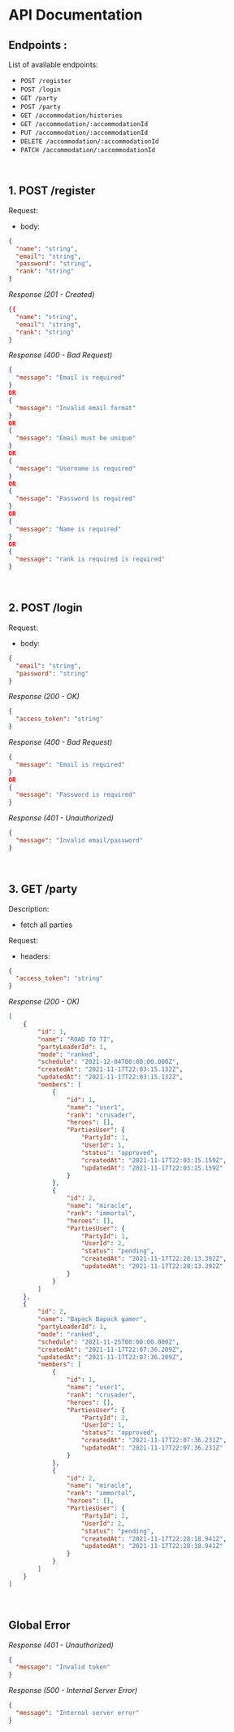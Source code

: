 # API Documentation

## Endpoints :

List of available endpoints:

- `POST /register`
- `POST /login`
- `GET /party`
- `POST /party`
- `GET /accommodation/histories`
- `GET /accommodation/:accommodationId`
- `PUT /accommodation/:accommodationId`
- `DELETE /accommodation/:accommodationId`
- `PATCH /accommodation/:accommodationId`

&nbsp;

## 1. POST /register

Request:

- body:

```json
{
  "name": "string",
  "email": "string",	
  "password": "string",
  "rank": "string"
}
```

_Response (201 - Created)_

```json
{{
  "name": "string",
  "email": "string",
  "rank": "string"
}
```

_Response (400 - Bad Request)_

```json
{
  "message": "Email is required"
}
OR
{
  "message": "Invalid email format"
}
OR
{
  "message": "Email must be unique"
}
OR
{
  "message": "Username is required"
}
OR
{
  "message": "Password is required"
}
OR
{
  "message": "Name is required"
}
OR
{
  "message": "rank is required is required"
}

```

&nbsp;

## 2. POST /login

Request:

- body:

```json
{
  "email": "string",
  "password": "string"
}
```

_Response (200 - OK)_

```json
{
  "access_token": "string"
}
```

_Response (400 - Bad Request)_

```json
{
  "message": "Email is required"
}
OR
{
  "message": "Password is required"
}
```

_Response (401 - Unauthorized)_

```json
{
  "message": "Invalid email/password"
}
```
&nbsp;

## 3. GET /party

Description:
- fetch all parties

Request:

- headers: 

```json
{
  "access_token": "string"
}
```


_Response (200 - OK)_
```json
[
    {
        "id": 1,
        "name": "ROAD TO TI",
        "partyLeaderId": 1,
        "mode": "ranked",
        "schedule": "2021-12-04T00:00:00.000Z",
        "createdAt": "2021-11-17T22:03:15.132Z",
        "updatedAt": "2021-11-17T22:03:15.132Z",
        "members": [
            {
                "id": 1,
                "name": "user1",
                "rank": "crusader",
                "heroes": [],
                "PartiesUser": {
                    "PartyId": 1,
                    "UserId": 1,
                    "status": "approved",
                    "createdAt": "2021-11-17T22:03:15.159Z",
                    "updatedAt": "2021-11-17T22:03:15.159Z"
                }
            },
            {
                "id": 2,
                "name": "miracle",
                "rank": "immortal",
                "heroes": [],
                "PartiesUser": {
                    "PartyId": 1,
                    "UserId": 2,
                    "status": "pending",
                    "createdAt": "2021-11-17T22:28:13.392Z",
                    "updatedAt": "2021-11-17T22:28:13.392Z"
                }
            }
        ]
    },
    {
        "id": 2,
        "name": "Bapack Bapack gamer",
        "partyLeaderId": 1,
        "mode": "ranked",
        "schedule": "2021-11-25T00:00:00.000Z",
        "createdAt": "2021-11-17T22:07:36.209Z",
        "updatedAt": "2021-11-17T22:07:36.209Z",
        "members": [
            {
                "id": 1,
                "name": "user1",
                "rank": "crusader",
                "heroes": [],
                "PartiesUser": {
                    "PartyId": 2,
                    "UserId": 1,
                    "status": "approved",
                    "createdAt": "2021-11-17T22:07:36.231Z",
                    "updatedAt": "2021-11-17T22:07:36.231Z"
                }
            },
            {
                "id": 2,
                "name": "miracle",
                "rank": "immortal",
                "heroes": [],
                "PartiesUser": {
                    "PartyId": 2,
                    "UserId": 2,
                    "status": "pending",
                    "createdAt": "2021-11-17T22:28:18.941Z",
                    "updatedAt": "2021-11-17T22:28:18.941Z"
                }
            }
        ]
    }
]
```

&nbsp;


## Global Error

_Response (401 - Unauthorized)_

```json
{
  "message": "Invalid token"
}
```

_Response (500 - Internal Server Error)_

```json
{
  "message": "Internal server error"
}
```